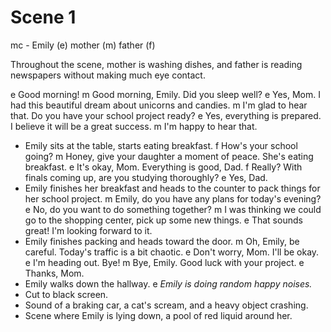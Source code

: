# Scene 1

mc - Emily (e)
mother (m)
father (f)

Throughout the scene, mother is washing dishes, and father is reading newspapers without making much eye contact.

e Good morning!
m Good morning, Emily. Did you sleep well?
e Yes, Mom. I had this beautiful dream about unicorns and candies.
m I'm glad to hear that. Do you have your school project ready?
e Yes, everything is prepared. I believe it will be a great success.
m I'm happy to hear that.
- Emily sits at the table, starts eating breakfast.
f How's your school going?
m Honey, give your daughter a moment of peace. She's eating breakfast.
e It's okay, Mom. Everything is good, Dad.
f Really? With finals coming up, are you studying thoroughly?
e Yes, Dad.
- Emily finishes her breakfast and heads to the counter to pack things for her school project.
m Emily, do you have any plans for today's evening?
e No, do you want to do something together?
m I was thinking we could go to the shopping center, pick up some new things.
e That sounds great! I'm looking forward to it.
- Emily finishes packing and heads toward the door.
m Oh, Emily, be careful. Today's traffic is a bit chaotic.
e Don't worry, Mom. I'll be okay.
e I'm heading out. Bye!
m Bye, Emily. Good luck with your project.
e Thanks, Mom.
- Emily walks down the hallway.
e *Emily is doing random happy noises.*
- Cut to black screen.
- Sound of a braking car, a cat's scream, and a heavy object crashing.
- Scene where Emily is lying down, a pool of red liquid around her.